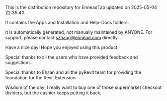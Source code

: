 This is the distribution repository for EnneadTab updated on 2025-05-04 22:35:40.

It contains the Apps and Installation and Help-Docs folders.

It is automatically generated, not manually maintained by ANYONE.
For support, please contact szhang@ennead.com directly.

Have a nice day! Hope you enjoyed using this product.

Special thanks to all the users who have provided feedback and suggestions.

Special thanks to Ehsan and all the pyRevit team for providing the foundation for the Revit Extension.



Wisdom of the day:
I really want to buy one of those supermarket checkout dividers, but the cashier keeps putting it back.
